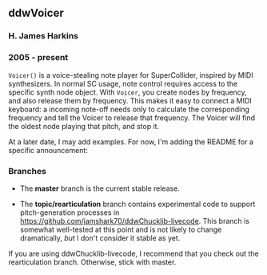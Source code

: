 ## ddwVoicer
### H. James Harkins
### 2005 - present

`Voicer()` is a voice-stealing note player for SuperCollider, inspired by MIDI synthesizers. In normal SC usage, note control requires access to the specific synth node object. With `Voicer`, you create nodes by frequency, and also release them by frequency. This makes it easy to connect a MIDI keyboard: a incoming note-off needs only to calculate the corresponding frequency and tell the Voicer to release that frequency. The Voicer will find the oldest node playing that pitch, and stop it.

At a later date, I may add examples. For now, I'm adding the README for a specific announcement:

### Branches

- The **master** branch is the current stable release.

- The **topic/rearticulation** branch contains experimental code to support pitch-generation processes in https://github.com/jamshark70/ddwChucklib-livecode. This branch is somewhat well-tested at this point and is not likely to change dramatically, *but* I don't consider it stable as yet.

If you are using ddwChucklib-livecode, I recommend that you check out the rearticulation branch. Otherwise, stick with master.
